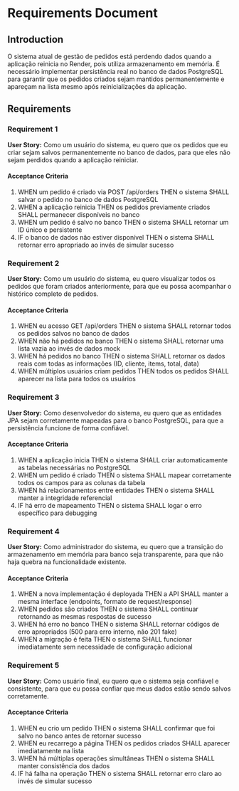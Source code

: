 # Requirements Document

## Introduction

O sistema atual de gestão de pedidos está perdendo dados quando a aplicação reinicia no Render, pois utiliza armazenamento em memória. É necessário implementar persistência real no banco de dados PostgreSQL para garantir que os pedidos criados sejam mantidos permanentemente e apareçam na lista mesmo após reinicializações da aplicação.

## Requirements

### Requirement 1

**User Story:** Como um usuário do sistema, eu quero que os pedidos que eu criar sejam salvos permanentemente no banco de dados, para que eles não sejam perdidos quando a aplicação reiniciar.

#### Acceptance Criteria

1. WHEN um pedido é criado via POST /api/orders THEN o sistema SHALL salvar o pedido no banco de dados PostgreSQL
2. WHEN a aplicação reinicia THEN os pedidos previamente criados SHALL permanecer disponíveis no banco
3. WHEN um pedido é salvo no banco THEN o sistema SHALL retornar um ID único e persistente
4. IF o banco de dados não estiver disponível THEN o sistema SHALL retornar erro apropriado ao invés de simular sucesso

### Requirement 2

**User Story:** Como um usuário do sistema, eu quero visualizar todos os pedidos que foram criados anteriormente, para que eu possa acompanhar o histórico completo de pedidos.

#### Acceptance Criteria

1. WHEN eu acesso GET /api/orders THEN o sistema SHALL retornar todos os pedidos salvos no banco de dados
2. WHEN não há pedidos no banco THEN o sistema SHALL retornar uma lista vazia ao invés de dados mock
3. WHEN há pedidos no banco THEN o sistema SHALL retornar os dados reais com todas as informações (ID, cliente, items, total, data)
4. WHEN múltiplos usuários criam pedidos THEN todos os pedidos SHALL aparecer na lista para todos os usuários

### Requirement 3

**User Story:** Como desenvolvedor do sistema, eu quero que as entidades JPA sejam corretamente mapeadas para o banco PostgreSQL, para que a persistência funcione de forma confiável.

#### Acceptance Criteria

1. WHEN a aplicação inicia THEN o sistema SHALL criar automaticamente as tabelas necessárias no PostgreSQL
2. WHEN um pedido é criado THEN o sistema SHALL mapear corretamente todos os campos para as colunas da tabela
3. WHEN há relacionamentos entre entidades THEN o sistema SHALL manter a integridade referencial
4. IF há erro de mapeamento THEN o sistema SHALL logar o erro específico para debugging

### Requirement 4

**User Story:** Como administrador do sistema, eu quero que a transição do armazenamento em memória para banco seja transparente, para que não haja quebra na funcionalidade existente.

#### Acceptance Criteria

1. WHEN a nova implementação é deployada THEN a API SHALL manter a mesma interface (endpoints, formato de request/response)
2. WHEN pedidos são criados THEN o sistema SHALL continuar retornando as mesmas respostas de sucesso
3. WHEN há erro no banco THEN o sistema SHALL retornar códigos de erro apropriados (500 para erro interno, não 201 fake)
4. WHEN a migração é feita THEN o sistema SHALL funcionar imediatamente sem necessidade de configuração adicional

### Requirement 5

**User Story:** Como usuário final, eu quero que o sistema seja confiável e consistente, para que eu possa confiar que meus dados estão sendo salvos corretamente.

#### Acceptance Criteria

1. WHEN eu crio um pedido THEN o sistema SHALL confirmar que foi salvo no banco antes de retornar sucesso
2. WHEN eu recarrego a página THEN os pedidos criados SHALL aparecer imediatamente na lista
3. WHEN há múltiplas operações simultâneas THEN o sistema SHALL manter consistência dos dados
4. IF há falha na operação THEN o sistema SHALL retornar erro claro ao invés de simular sucesso